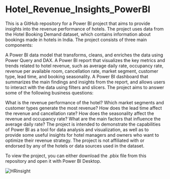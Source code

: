# Hotel_Revenue_Insights_PowerBI
This is a GitHub repository for a Power BI project that aims to provide insights into the revenue performance of hotels. The project uses data from the Hotel Booking Demand dataset, which contains information about bookings made in hotels in India. The project consists of three main components:

A Power BI data model that transforms, cleans, and enriches the data using Power Query and DAX.
A Power BI report that visualizes the key metrics and trends related to hotel revenue, such as average daily rate, occupancy rate, revenue per available room, cancellation rate, market segment, customer type, lead time, and booking seasonality.
A Power BI dashboard that summarizes the main findings and insights from the report, and allows users to interact with the data using filters and slicers.
The project aims to answer some of the following business questions:

What is the revenue performance of the hotel?
Which market segments and customer types generate the most revenue?
How does the lead time affect the revenue and cancellation rate?
How does the seasonality affect the revenue and occupancy rate?
What are the main factors that influence the average daily rate?
The project is intended to demonstrate the capabilities of Power BI as a tool for data analysis and visualization, as well as to provide some useful insights for hotel managers and owners who want to optimize their revenue strategy. The project is not affiliated with or endorsed by any of the hotels or data sources used in the dataset.

To view the project, you can either download the .pbix file from this repository and open it with Power BI Desktop.

![HRinsight](https://github.com/Kili66/Hotel_Revenue_Insights_PowerBI/assets/66678981/7dff8564-f17f-40ed-a900-328195e48d79)
